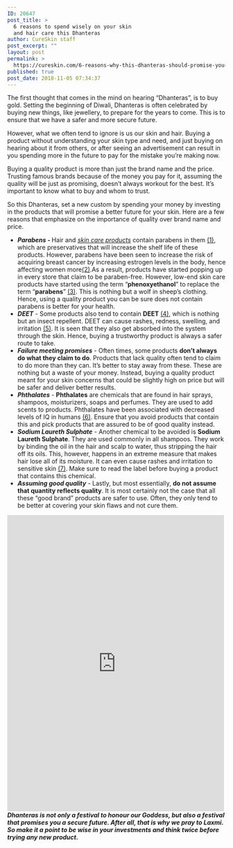 ```yaml
---
ID: 20647
post_title: >
  6 reasons to spend wisely on your skin
  and hair care this Dhanteras
author: CureSkin staff
post_excerpt: ""
layout: post
permalink: >
  https://cureskin.com/6-reasons-why-this-dhanteras-should-promise-you-a-better-future/
published: true
post_date: 2018-11-05 07:34:37
---
```

The first thought that comes in the mind on hearing “Dhanteras”, is to buy gold. Setting the beginning of Diwali, Dhanteras is often celebrated by buying new things, like jewellery, to prepare for the years to come. This is to ensure that we have a safer and more secure future.

However, what we often tend to ignore is us our skin and hair. Buying a product without understanding your skin type and need, and just buying on hearing about it from others, or after seeing an advertisement can result in you spending more in the future to pay for the mistake you’re making now.

Buying a quality product is more than just the brand name and the price. Trusting famous brands because of the money you pay for it, assuming the quality will be just as promising, doesn’t always workout for the best. It’s important to know what to buy and whom to trust.

So this Dhanteras, set a new custom by spending your money by investing in the products that will promise a better future for your skin. Here are a few reasons that emphasize on the importance of quality over brand name and price.
<ul>
 	<li><em><strong>Parabens - </strong></em>Hair and <a href="https://cureskin.com/articles/natural-and-organic-skin-care-products-the-truth-about-them/"><em>skin care products</em></a> contain parabens in them <a href="https://money.usnews.com/money/personal-finance/slideshows/dos-and-donts-of-shopping-for-skin-care-products?slide=3" rel="nofollow">(1)</a>, which are preservatives that will increase the shelf life of these products. However, parabens have been seen to increase the risk of acquiring breast cancer by increasing estrogen levels in the body, hence affecting women more<a href="https://www.besthealthmag.ca/best-looks/beauty/parabens/" rel="nofollow">(2)</a>.As a result, products have started popping up in every store that claim to be paraben-free. However, low-end skin care products have started using the term “<strong>phenoxyethanol</strong>” to replace the term “<strong>parabens</strong>” <a href="https://www.annmariegianni.com/10-ingredients-you-definitely-dont-want-in-your-skin-care/" rel="nofollow">(3)</a>. This is nothing but a wolf in sheep’s clothing. Hence, using a quality product you can be sure does not contain parabens is better for your health.</li>
 	<li><em><strong>DEET</strong></em> - Some products also tend to contain <strong>DEET</strong> <a href="https://money.usnews.com/money/personal-finance/slideshows/dos-and-donts-of-shopping-for-skin-care-products?slide=3" rel="nofollow">(4)</a>, which is nothing but an insect repellent. DEET can cause rashes, redness, swelling, and irritation <a href="http://npic.orst.edu/factsheets/DEETgen.html" rel="nofollow">(5)</a>. It is seen that they also get absorbed into the system through the skin. Hence, buying a trustworthy product is always a safer route to take.</li>
 	<li><em><strong>Failure meeting promises</strong></em> - Often times, some products <strong>don’t always do what they claim to do</strong>. Products that lack quality often tend to claim to do more than they can. It’s better to stay away from these. These are nothing but a waste of your money. Instead, buying a quality product meant for your skin concerns that could be slightly high on price but will be safer and deliver better results.</li>
 	<li><em><strong>Phthalates</strong></em> - <strong>Phthalates</strong> are chemicals that are found in hair sprays, shampoos, moisturizers, soaps and perfumes. They are used to add scents to products. Phthalates have been associated with decreased levels of IQ in humans <a href="https://edition.cnn.com/2016/07/01/health/everyday-chemicals-we-need-to-reduce-exposure-to/index.html" rel="nofollow">(6)</a>. Ensure that you avoid products that contain this and pick products that are assured to be of good quality instead.</li>
 	<li><em><strong>Sodium Laureth Sulphate</strong></em> - Another chemical to be avoided is <strong>Sodium Laureth Sulphate</strong>. They are used commonly in all shampoos. They work by binding the oil in the hair and scalp to water, thus stripping the hair off its oils. This, however, happens in an extreme measure that makes hair lose all of its moisture. It can even cause rashes and irritation to sensitive skin <a href="https://www.nutrafol.com/blog/15-shampoo-ingredients-to-avoid/" rel="nofollow">(7)</a>. Make sure to read the label before buying a product that contains this chemical.</li>
 	<li><em><strong>Assuming good quality</strong> </em>- Lastly, but most essentially, <strong>do not assume that quantity reflects quality</strong>. It is most certainly not the case that all these “good brand” products are safer to use. Often, they only tend to be better at covering your skin flaws and not cure them.</li>
</ul>
<iframe style="border: none; overflow: hidden;" src="https://www.facebook.com/plugins/post.php?href=https%3A%2F%2Fwww.facebook.com%2Fcureskinapp%2Fposts%2F2201073446884296%3A0&amp;width=500" width="500" height="683" frameborder="0" scrolling="no"></iframe>
<em><strong>
Dhanteras is not only a festival to honour our Goddess, but also a festival that promises you a secure future. After all, that is why we pray to Laxmi. So make it a point to be wise in your investments and think twice before trying any new product. </strong></em>